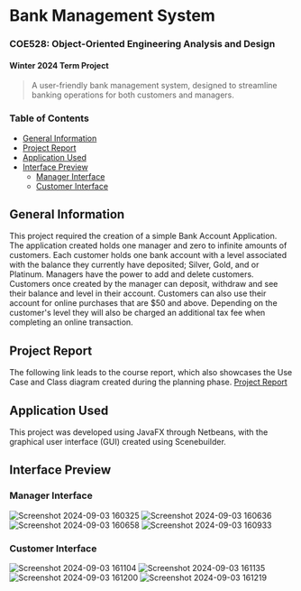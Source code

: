# Bank Management System
### COE528: Object-Oriented Engineering Analysis and Design
#### Winter 2024 Term Project

> A user-friendly bank management system, designed to streamline banking operations for both customers and managers.

### Table of Contents
- [General Information](https://github.com/asce2619/BankManagementSystem#general-information)
- [Project Report](https://github.com/asce2619/BankManagementSystem#project-report)
- [Application Used](https://github.com/asce2619/BankManagementSystem#application-used)
- [Interface Preview](https://github.com/asce2619/BankManagementSystem#interface-preview)
    - [Manager Interface](https://github.com/asce2619/BankManagementSystem#manager-interface)
    - [Customer Interface](https://github.com/asce2619/BankManagementSystem#customer-interface)

## General Information
This project required the creation of a simple Bank Account Application. The application created holds one manager and zero to infinite amounts of customers. Each customer holds one bank account with a level associated with the balance they currently have deposited; Silver, Gold, and or Platinum. Managers have the power to add and delete customers. Customers once created by the manager can deposit, withdraw and see their balance and level in their account. Customers can also use their account for online purchases that are $50 and above. Depending on the customer's level they will also be charged an additional tax fee when completing an online transaction.

## Project Report
The following link leads to the course report, which also showcases the Use Case and Class diagram created during the planning phase. 
[Project Report](https://github.com/asce2619/BankManagementSystem/blob/master/CO528_%20Bank%20Application%20Report.pdf)

## Application Used
This project was developed using JavaFX through Netbeans, with the graphical user interface (GUI) created using Scenebuilder.

## Interface Preview

### Manager Interface
![Screenshot 2024-09-03 160325](https://github.com/user-attachments/assets/c96fba91-2ed3-4628-b009-a8a6813d04b8)
![Screenshot 2024-09-03 160636](https://github.com/user-attachments/assets/7b23c59f-58f1-4f07-847b-45c8784e6d6d)
![Screenshot 2024-09-03 160658](https://github.com/user-attachments/assets/9fc7f373-2354-4274-bc35-77b6c11fb234)
![Screenshot 2024-09-03 160933](https://github.com/user-attachments/assets/030d0e5f-bdc2-4b8e-84f7-34b83683bbe3)

### Customer Interface
![Screenshot 2024-09-03 161104](https://github.com/user-attachments/assets/312f20fd-eda3-4a00-9173-7a40bfc9da7e)
![Screenshot 2024-09-03 161135](https://github.com/user-attachments/assets/3896873d-637f-4cf5-b629-225113ce65fe)
![Screenshot 2024-09-03 161200](https://github.com/user-attachments/assets/6888bdc8-95f5-49de-a034-f23c2a4bc46f)
![Screenshot 2024-09-03 161219](https://github.com/user-attachments/assets/e5722663-f872-48ef-b497-c3a20ebab2b4)






